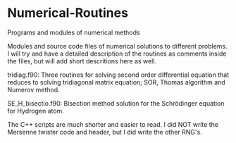 # Numerical-Routines
Programs and modules of numerical methods 

Modules and source code files of numerical solutions to different problems. I will try and have a detailed description of the routines as comments inside the files, but will add short descritions here as well.

tridiag.f90: Three routines for solving second order differential equation that reduces to solving tridiagonal matrix equation; SOR, Thomas algorithm and Numerov method.

SE_H_bisectio.f90: Bisection method solution for the Schrödinger equation for Hydrogen atom. 

The C++ scripts are much shorter and easier to read. I did NOT write the Mersenne twister code and header, but I did write the other RNG's.
